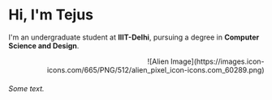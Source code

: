 # Hi, I'm Tejus

I'm an undergraduate student at **IIIT-Delhi**, pursuing a degree in **Computer Science and Design**.

<div align="right">
  ![Alien Image](https://images.icon-icons.com/665/PNG/512/alien_pixel_icon-icons.com_60289.png)
</div>

###### Some text.
